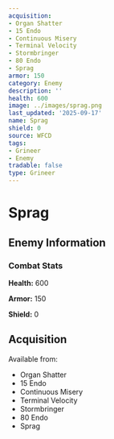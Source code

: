 ```yaml
---
acquisition:
- Organ Shatter
- 15 Endo
- Continuous Misery
- Terminal Velocity
- Stormbringer
- 80 Endo
- Sprag
armor: 150
category: Enemy
description: ''
health: 600
image: ../images/sprag.png
last_updated: '2025-09-17'
name: Sprag
shield: 0
source: WFCD
tags:
- Grineer
- Enemy
tradable: false
type: Grineer
---
```


# Sprag

## Enemy Information

### Combat Stats

**Health:** 600

**Armor:** 150

**Shield:** 0

## Acquisition

Available from:
- Organ Shatter
- 15 Endo
- Continuous Misery
- Terminal Velocity
- Stormbringer
- 80 Endo
- Sprag


